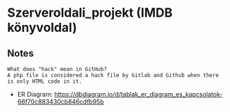 # Szerveroldali_projekt (IMDB könyvoldal)

## Notes
```
What does "hack" mean in GitHub?
A php file is considered a hack file by Gitlab and Github when there is only HTML code in it. 
```

- ER Diagram: https://dbdiagram.io/d/tablak_er_diagram_es_kapcsolatok-66f70c883430cb846cdfb95b